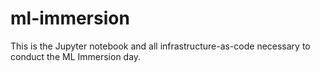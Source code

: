 # ml-immersion

This is the Jupyter notebook and all infrastructure-as-code necessary to conduct the ML Immersion day.